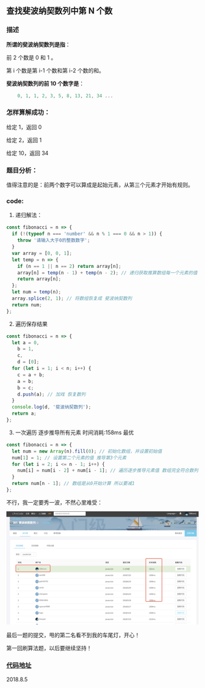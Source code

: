 ## 查找斐波纳契数列中第 N 个数

### 描述

**所谓的斐波纳契数列是指**：

前 2 个数是 0 和 1 。

第 i 个数是第 i-1 个数和第 i-2 个数的和。

**斐波纳契数列的前 10 个数字是**：

```js
    0, 1, 1, 2, 3, 5, 8, 13, 21, 34 ...
```

### 怎样算解成功：

给定 1，返回 0

给定 2，返回 1

给定 10，返回 34

### 题目分析：

值得注意的是：前两个数字可以算成是起始元素，从第三个元素才开始有规则。

### code:

1. 递归解法：

```js
const fibonacci = n => {
  if (!(typeof n === 'number' && n % 1 === 0 && n > 1)) {
    throw '请输入大于0的整数数字';
  }
  var array = [0, 0, 1];
  let temp = n => {
    if (n == 1 || n == 2) return array[n];
    array[n] = temp(n - 1) + temp(n - 2); // 递归获取推算数组每一个元素的值
    return array[n];
  };
  let num = temp(n);
  array.splice(2, 1); // 将数组恢复成 斐波纳契数列
  return num;
};
```

2. 遍历保存结果

```js
const fibonacci = n => {
  let a = 0,
    b = 1,
    c,
    d = [0];
  for (let i = 1; i < n; i++) {
    c = a + b;
    a = b;
    b = c;
    d.push(a); // 加戏 恢复数列
  }
  console.log(d, '斐波纳契数列');
  return a;
};
```

3. 一次遍历 逐步推导所有元素 时间消耗:158ms 最优

```js
const fibonacci = n => {
  let num = new Array(n).fill(0); // 初始化数组，并设置初始值
  num[1] = 1; // 设置第二个元素的值 推导第3个元素
  for (let i = 2; i <= n - 1; i++) {
    num[i] = num[i - 2] + num[i - 1]; // 遍历逐步推导元素值 数组完全符合数列不用进行判断等 运行效率最高。
  }
  return num[n - 1]; // 数组是从0开始计算 所以要减1
};
```

不行，我一定要秀一波，不然心里难受：

![](https://github.com/OBKoro1/articleImg_src/blob/master/juejin/1650894f0e88c323?w=3002&h=1766&f=jpeg&s=383340?raw=true)

最后一题的提交，甩的第二名看不到我的车尾灯，开心！

第一回刷算法题，以后要继续坚持！

### [代码地址](https://github.com/OBKoro1/Brush_algorithm/blob/master/codeSource/FibonacciSequence.html)

2018.8.5

